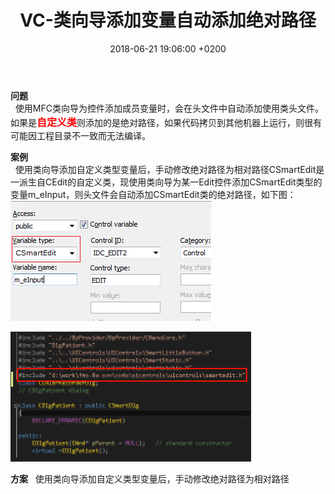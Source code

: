 ﻿---
layout: post
title:  "VC-类向导添加变量自动添加绝对路径"
date:   2018-06-21 19:06:00 +0200
categories: _posts
---

**问题**  
&nbsp;&nbsp;使用MFC类向导为控件添加成员变量时，会在头文件中自动添加使用类头文件。如果是<strong><font color=#ff0000 size=3>自定义类</font></strong>则添加的是绝对路径，如果代码拷贝到其他机器上运行，则很有可能因工程目录不一致而无法编译。  

**案例**  
&nbsp;&nbsp;使用类向导添加自定义类型变量后，手动修改绝对路径为相对路径CSmartEdit是一派生自CEdit的自定义类，现使用类向导为某一Edit控件添加CSmartEdit类型的变量m_eInput，则头文件会自动添加CSmartEdit类的绝对路径，如下图：  
![image](/img/2018-06-21-VC-类向导添加变量自动添加绝对路径/1.bmp "image")  

![image](/img/2018-06-21-VC-类向导添加变量自动添加绝对路径/2.bmp "image")  

**方案**
&nbsp;&nbsp;使用类向导添加自定义类型变量后，手动修改绝对路径为相对路径
